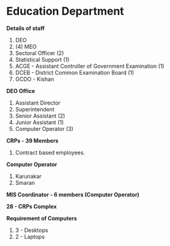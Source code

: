 # Education Department

**Details of staff**

1. DEO
2. (4) MEO
3. Sectoral Officer (2)
4. Statistical Support (1)
5. ACGE - Assistant Controller of Government Examination (1)
6. DCEB - District Common Examination Board (1)
7. GCDO - Kishan

  

**DEO Office**

1. Assistant Director
2. Superintendent
3. Senior Assistant (2)
4. Junior Assistant (1)
5. Computer Operator (3)

  

**CRPs - 39 Members**

1. Contract based employees.

  

**Computer Operator**

1. Karunakar
2. Smaran

  

**MIS Coordinator - 6 members (Computer Operator)**

**28 - CRPs Complex**

**Requirement of Computers**

1. 3 - Desktops
2. 2 - Laptops